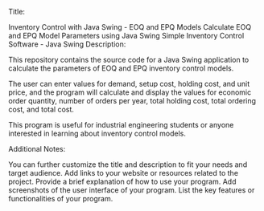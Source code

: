 Title:

Inventory Control with Java Swing - EOQ and EPQ Models
Calculate EOQ and EPQ Model Parameters using Java Swing
Simple Inventory Control Software - Java Swing
Description:

This repository contains the source code for a Java Swing application to calculate the parameters of EOQ and EPQ inventory control models.

The user can enter values for demand, setup cost, holding cost, and unit price, and the program will calculate and display the values for economic order quantity, number of orders per year, total holding cost, total ordering cost, and total cost.

This program is useful for industrial engineering students or anyone interested in learning about inventory control models.

Additional Notes:

You can further customize the title and description to fit your needs and target audience.
Add links to your website or resources related to the project.
Provide a brief explanation of how to use your program.
Add screenshots of the user interface of your program.
List the key features or functionalities of your program.
